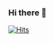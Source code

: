 ### Hi there 👋

[![Hits](https://hits.seeyoufarm.com/api/count/incr/badge.svg?url=https%3A%2F%2Fgithub.com%2FInKyoJeong&count_bg=%234ED3D1&title_bg=%23524A4A&icon=&icon_color=%235B605F&title=hits&edge_flat=false)](https://hits.seeyoufarm.com)
